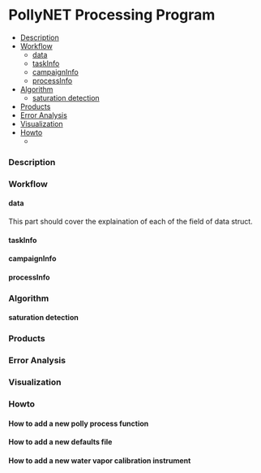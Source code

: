 # PollyNET Processing Program

  - [Description](#description)
  - [Workflow](#workflow)
    - [data](#data)
    - [taskInfo](#taskinfo)
    - [campaignInfo](#campaigninfo)
    - [processInfo](#processinfo)
  - [Algorithm](#algorithm)
    - [saturation detection](#saturation-detection)
  - [Products](#products)
  - [Error Analysis](#error-analysis)
  - [Visualization](#visualization)
  - [Howto](#howto)
    - [](#)

### Description

### Workflow

#### data

This part should cover the explaination of each of the field of data struct.

#### taskInfo

#### campaignInfo

#### processInfo

### Algorithm

#### saturation detection

### Products

### Error Analysis

### Visualization

### Howto

#### How to add a new polly process function

#### How to add a new defaults file

#### How to add a new water vapor calibration instrument